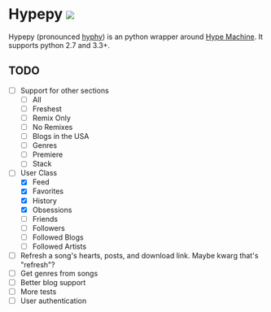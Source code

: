 # Hypepy ![](https://travis-ci.org/kevinwuhoo/hypepy.svg?branch=master)

Hypepy (pronounced [hyphy](https://en.wikipedia.org/wiki/Hyphy)) is an python wrapper around [Hype Machine](http://hypem.com/). It supports python 2.7 and 3.3+.

## TODO
* [ ] Support for other sections
  * [ ] All
  * [ ] Freshest
  * [ ] Remix Only
  * [ ] No Remixes
  * [ ] Blogs in the USA
  * [ ] Genres
  * [ ] Premiere
  * [ ] Stack
* [ ] User Class
  * [x] Feed
  * [x] Favorites
  * [x] History
  * [x] Obsessions
  * [ ] Friends
  * [ ] Followers
  * [ ] Followed Blogs
  * [ ] Followed Artists
* [ ] Refresh a song's hearts, posts, and download link. Maybe kwarg that's "refresh"?
* [ ] Get genres from songs
* [ ] Better blog support
* [ ] More tests
* [ ] User authentication
